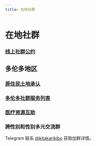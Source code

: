 ```yaml
---
title: 在地社群
---
```


# 在地社群

### [线上社群公约](./community-guidelines)

## 多伦多地区

### [原住民土地承认](./land-ack)

### [多伦多社群服务列表](./services)

### [医疗资源互助](/docs/community/medical-resource)

### 跨性别和性别多元交流群

Telegram 联系 [@kitakarikibo](https://t.me/kitakarikibo) 获取加群详情。
